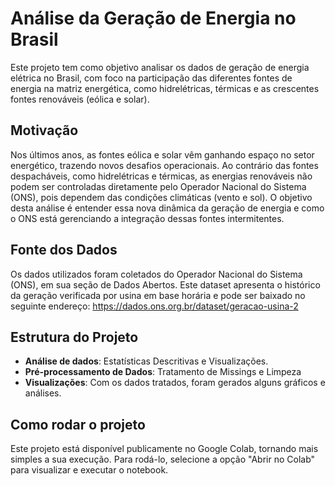 # Análise da Geração de Energia no Brasil

Este projeto tem como objetivo analisar os dados de geração de energia elétrica no Brasil, com foco na participação das diferentes fontes de energia na matriz energética, como hidrelétricas, térmicas e as crescentes fontes renováveis (eólica e solar).

## Motivação

Nos últimos anos, as fontes eólica e solar vêm ganhando espaço no setor energético, trazendo novos desafios operacionais. Ao contrário das fontes despacháveis, como hidrelétricas e térmicas, as energias renováveis não podem ser controladas diretamente pelo Operador Nacional do Sistema (ONS), pois dependem das condições climáticas (vento e sol). O objetivo desta análise é entender essa nova dinâmica da geração de energia e como o ONS está gerenciando a integração dessas fontes intermitentes.

## Fonte dos Dados

Os dados utilizados foram coletados do Operador Nacional do Sistema (ONS), em sua seção de Dados Abertos. Este dataset apresenta o histórico da geração verificada por usina em base horária e pode ser baixado no seguinte endereço: https://dados.ons.org.br/dataset/geracao-usina-2

## Estrutura do Projeto

- **Análise de dados**: Estatísticas Descritivas e Visualizações.
- **Pré-processamento de Dados**: Tratamento de Missings e Limpeza
- **Visualizações**: Com os dados tratados, foram gerados alguns gráficos e análises.

## Como rodar o projeto

Este projeto está disponível publicamente no Google Colab, tornando mais simples a sua execução. Para rodá-lo, selecione a opção "Abrir no Colab" para visualizar e executar o notebook.



